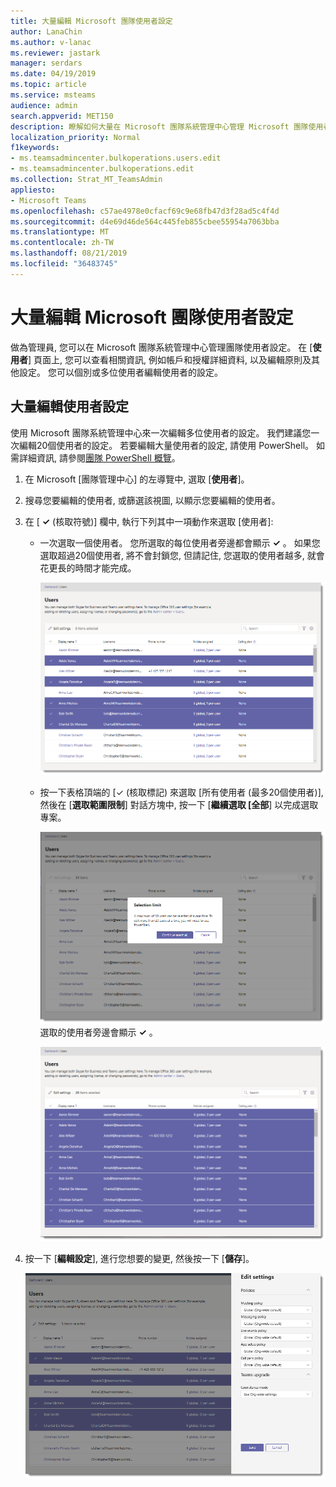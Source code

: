 ```yaml
---
title: 大量編輯 Microsoft 團隊使用者設定
author: LanaChin
ms.author: v-lanac
ms.reviewer: jastark
manager: serdars
ms.date: 04/19/2019
ms.topic: article
ms.service: msteams
audience: admin
search.appverid: MET150
description: 瞭解如何大量在 Microsoft 團隊系統管理中心管理 Microsoft 團隊使用者設定。
localization_priority: Normal
f1keywords:
- ms.teamsadmincenter.bulkoperations.users.edit
- ms.teamsadmincenter.bulkoperations.edit
ms.collection: Strat_MT_TeamsAdmin
appliesto:
- Microsoft Teams
ms.openlocfilehash: c57ae4978e0cfacf69c9e68fb47d3f28ad5c4f4d
ms.sourcegitcommit: d4e69d46de564c445feb855cbee55954a7063bba
ms.translationtype: MT
ms.contentlocale: zh-TW
ms.lasthandoff: 08/21/2019
ms.locfileid: "36483745"
---
```

# <a name="edit-microsoft-teams-user-settings-in-bulk"></a>大量編輯 Microsoft 團隊使用者設定

做為管理員, 您可以在 Microsoft 團隊系統管理中心管理團隊使用者設定。 在 [**使用者**] 頁面上, 您可以查看相關資訊, 例如帳戶和授權詳細資料, 以及編輯原則及其他設定。 您可以個別或多位使用者編輯使用者的設定。

## <a name="edit-user-settings-in-bulk"></a>大量編輯使用者設定

使用 Microsoft 團隊系統管理中心來一次編輯多位使用者的設定。 我們建議您一次編輯20個使用者的設定。 若要編輯大量使用者的設定, 請使用 PowerShell。 如需詳細資訊, 請參閱[團隊 PowerShell 概覽](teams-powershell-overview.md)。

1. 在 Microsoft [團隊管理中心] 的左導覽中, 選取 [**使用者**]。
2. 搜尋您要編輯的使用者, 或篩選該視圖, 以顯示您要編輯的使用者。
3. 在 [ **&#x2713;** (核取符號)] 欄中, 執行下列其中一項動作來選取 [使用者]:
    - 一次選取一個使用者。 您所選取的每位使用者旁邊都會顯示 **&#x2713;** 。 如果您選取超過20個使用者, 將不會封鎖您, 但請記住, 您選取的使用者越多, 就會花更長的時間才能完成。

        ![顯示使用者選取範圍之 [使用者] 頁面的螢幕擷取畫面](media/bulk-edit-user-settings-select-users.png)

    - 按一下表格頂端的 [&#x2713; (核取標記) 來選取 [所有使用者 (最多20個使用者)], 然後在 [**選取範圍限制**] 對話方塊中, 按一下 [**繼續選取 [全部**] 以完成選取專案。

        ![顯示選取範圍限制的 [使用者] 頁面螢幕擷取畫面](media/bulk-edit-user-settings-select-all-limit.png) <br> 選取的使用者旁邊會顯示 **&#x2713;** 。

        ![[使用者] 頁面的螢幕擷取畫面, 顯示已選取20個使用者](media/bulk-edit-user-settings-select-all.png)
4. 按一下 [**編輯設定**], 進行您想要的變更, 然後按一下 [**儲存**]。

    ![[編輯設定] 窗格的螢幕擷取畫面](media/bulk-edit-user-settings-edit-settings.png)
